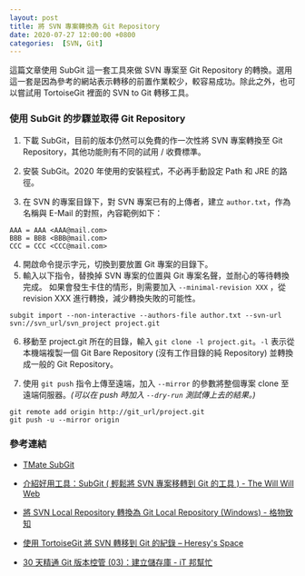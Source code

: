 ```yaml
---
layout: post
title: 將 SVN 專案轉換為 Git Repository
date: 2020-07-27 12:00:00 +0800
categories:  [SVN, Git]
--- 
```


這篇文章使用 SubGit 這一套工具來做 SVN 專案至 Git Repository 的轉換。選用這一套是因為參考的網站表示轉移的前置作業較少，較容易成功。除此之外，也可以嘗試用 TortoiseGit 裡面的 SVN to Git 轉移工具。

### 使用 SubGit 的步驟並取得 Git Repository

1. 下載 SubGit，目前的版本仍然可以免費的作一次性將 SVN 專案轉換至 Git Repository，其他功能則有不同的試用 / 收費標準。

2. 安裝 SubGit。2020 年使用的安裝程式，不必再手動設定 Path 和 JRE 的路徑。

3. 在 SVN 的專案目錄下，對 SVN 專案已有的上傳者，建立 `author.txt`，作為名稱與 E-Mail 的對照，內容範例如下：
```
AAA = AAA <AAA@mail.com>
BBB = BBB <BBB@mail.com>
CCC = CCC <CCC@mail.com>
```
4. 開啟命令提示字元，切換到要放置 Git 專案的目錄下。
5. 輸入以下指令，替換掉 SVN 專案的位置與 Git 專案名聲，並耐心的等待轉換完成。 如果會發生卡住的情形，則需要加入 `--minimal-revision XXX` ，從 revision XXX 進行轉換，減少轉換失敗的可能性。
```
subgit import --non-interactive --authors-file author.txt --svn-url svn://svn_url/svn_project project.git
```
6. 移動至 project.git 所在的目錄，輸入 `git clone -l project.git`。`-l` 表示從本機端複製一個 Git Bare Repository (沒有工作目錄的純 Repository) 並轉換成一般的 Git Repository。

7. 使用 `git push` 指令上傳至遠端，加入 `--mirror` 的參數將整個專案 clone 至遠端伺服器。*(可以在 push 時加入 `--dry-run` 測試傳上去的結果。)*

```
git remote add origin http://git_url/project.git
git push -u --mirror origin
```

### 參考連結

- [TMate SubGit](https://subgit.com/)

- [介紹好用工具：SubGit ( 輕鬆將 SVN 專案移轉到 Git 的工具 ) - The Will Will Web](https://blog.miniasp.com/post/2014/09/06/Useful-tools-SubGit-svn-to-git-migration)

- [將 SVN Local Repository 轉換為 Git Local Repository (Windows) - 格物致知](https://amobiz.github.io/2014/09/07/convert-svn-local-repository-to-git-local-repository-windows/)

- [使用 TortoiseGit 將 SVN 轉移到 Git 的紀錄 – Heresy's Space](https://kheresy.wordpress.com/2013/07/18/convert-svn-to-git-with-tortoisegit/)

- [30 天精通 Git 版本控管 (03)：建立儲存庫 - iT 邦幫忙](https://ithelp.ithome.com.tw/articles/10132804)
